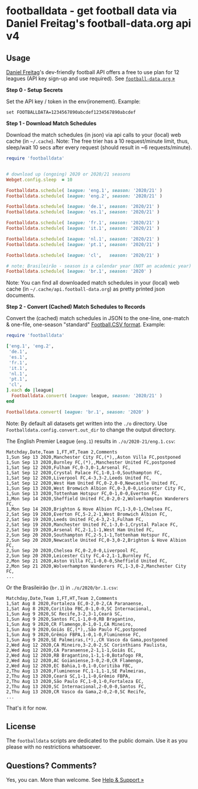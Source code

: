 # footballdata  - get football data via Daniel Freitag's football-data.org api v4  



## Usage


[Daniel Freitag](https://www.football-data.org/about)'s dev-friendly football API
offers a free to use plan
for 12 leagues (API key sign-up and use required).
See [`football-data.org` »](https://www.football-data.org)


**Step 0 - Setup Secrets**

Set the API key / token in the env(ironement).
Example:

```
set FOOTBALLDATA=1234567890abcdef1234567890abcdef
```


**Step 1 - Download Match Schedules**

Download the match schedules (in json) via api calls
to your (local) web cache (in `~/.cache`).
Note: The free trier has a 10 request/minute limit,
thus, sleep/wait 10 secs after every request
(should result in ~6 requests/minute).


``` ruby
require 'footballdata'


# download up (ongoing) 2020 or 2020/21 seasons
Webget.config.sleep  = 10

Footballdata.schedule( league: 'eng.1', season: '2020/21' )
Footballdata.schedule( league: 'eng.2', season: '2020/21' )

Footballdata.schedule( league: 'de.1', season: '2020/21' )
Footballdata.schedule( league: 'es.1', season: '2020/21' )

Footballdata.schedule( league: 'fr.1', season: '2020/21' )
Footballdata.schedule( league: 'it.1', season: '2020/21' )

Footballdata.schedule( league: 'nl.1', season: '2020/21' )
Footballdata.schedule( league: 'pt.1', season: '2020/21' )

Footballdata.schedule( league: 'cl',   season: '2020/21' )

# note: Brasileirão - season is a calendar year (NOT an academic year)
Footballdata.schedule( league: 'br.1', season: '2020' )
```

Note: You can find all downloaded match schedules
in your (local) web cache (in `~/.cache/api.football-data.org`) as pretty printed json documents.




**Step 2 - Convert (Cached) Match Schedules to Records**

Convert the (cached) match schedules
in JSON to the one-line, one-match & one-file, one-season
"standard" [Football.CSV format](https://github.com/footballcsv). Example:

``` ruby
require 'footballdata'

['eng.1', 'eng.2',
 'de.1',
 'es.1',
 'fr.1',
 'it.1',
 'nl.1',
 'pt.1',
 'cl',
].each do |league|
  Footballdata.convert( league: league, season: '2020/21' )
end

Footballdata.convert( league: 'br.1', season: '2020' )
```

Note: By default all datasets get written into the `./o`
directory.  Use `Footballdata.config.convert.out_dir`
to change the output directory.

The English Premier League (`eng.1`) results in `./o/2020-21/eng.1.csv`:

```
Matchday,Date,Team 1,FT,HT,Team 2,Comments
1,Sun Sep 13 2020,Manchester City FC,(*),,Aston Villa FC,postponed
1,Sun Sep 13 2020,Burnley FC,(*),,Manchester United FC,postponed
1,Sat Sep 12 2020,Fulham FC,0-3,0-1,Arsenal FC,
1,Sat Sep 12 2020,Crystal Palace FC,1-0,1-0,Southampton FC,
1,Sat Sep 12 2020,Liverpool FC,4-3,3-2,Leeds United FC,
1,Sat Sep 12 2020,West Ham United FC,0-2,0-0,Newcastle United FC,
1,Sun Sep 13 2020,West Bromwich Albion FC,0-3,0-0,Leicester City FC,
1,Sun Sep 13 2020,Tottenham Hotspur FC,0-1,0-0,Everton FC,
1,Mon Sep 14 2020,Sheffield United FC,0-2,0-2,Wolverhampton Wanderers FC,
1,Mon Sep 14 2020,Brighton & Hove Albion FC,1-3,0-1,Chelsea FC,
2,Sat Sep 19 2020,Everton FC,5-2,2-1,West Bromwich Albion FC,
2,Sat Sep 19 2020,Leeds United FC,4-3,2-1,Fulham FC,
2,Sat Sep 19 2020,Manchester United FC,1-3,0-1,Crystal Palace FC,
2,Sat Sep 19 2020,Arsenal FC,2-1,1-1,West Ham United FC,
2,Sun Sep 20 2020,Southampton FC,2-5,1-1,Tottenham Hotspur FC,
2,Sun Sep 20 2020,Newcastle United FC,0-3,0-2,Brighton & Hove Albion FC,
2,Sun Sep 20 2020,Chelsea FC,0-2,0-0,Liverpool FC,
2,Sun Sep 20 2020,Leicester City FC,4-2,1-1,Burnley FC,
2,Mon Sep 21 2020,Aston Villa FC,1-0,0-0,Sheffield United FC,
2,Mon Sep 21 2020,Wolverhampton Wanderers FC,1-3,0-2,Manchester City FC,
...
```

Or the Brasileirão (`br.1`) in  `./o/2020/br.1.csv`:

```
Matchday,Date,Team 1,FT,HT,Team 2,Comments
1,Sat Aug 8 2020,Fortaleza EC,0-2,0-2,CA Paranaense,
1,Sat Aug 8 2020,Coritiba FBC,0-1,0-0,SC Internacional,
1,Sun Aug 9 2020,SC Recife,3-2,3-1,Ceará SC,
1,Sun Aug 9 2020,Santos FC,1-1,0-0,RB Bragantino,
1,Sun Aug 9 2020,CR Flamengo,0-1,0-1,CA Mineiro,
1,Sun Aug 9 2020,Goiás EC,(*),,São Paulo FC,postponed
1,Sun Aug 9 2020,Grêmio FBPA,1-0,1-0,Fluminense FC,
1,Sun Aug 9 2020,SE Palmeiras,(*),,CR Vasco da Gama,postponed
2,Wed Aug 12 2020,CA Mineiro,3-2,0-2,SC Corinthians Paulista,
2,Wed Aug 12 2020,CA Paranaense,2-1,1-1,Goiás EC,
2,Wed Aug 12 2020,RB Bragantino,1-1,1-0,Botafogo FR,
2,Wed Aug 12 2020,AC Goianiense,3-0,2-0,CR Flamengo,
2,Wed Aug 12 2020,EC Bahia,1-0,1-0,Coritiba FBC,
2,Thu Aug 13 2020,Fluminense FC,1-1,1-1,SE Palmeiras,
2,Thu Aug 13 2020,Ceará SC,1-1,1-0,Grêmio FBPA,
2,Thu Aug 13 2020,São Paulo FC,1-0,1-0,Fortaleza EC,
2,Thu Aug 13 2020,SC Internacional,2-0,0-0,Santos FC,
2,Thu Aug 13 2020,CR Vasco da Gama,2-0,2-0,SC Recife,
...
```



That's it for now.



## License

The `footballdata` scripts are dedicated to the public domain.
Use it as you please with no restrictions whatsoever.


## Questions? Comments?

Yes, you can. More than welcome.
See [Help & Support »](https://github.com/openfootball/help)
